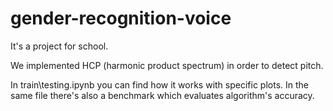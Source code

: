 # gender-recognition-voice
It's a project for school.

We implemented HCP (harmonic product spectrum) in order to detect pitch.

In train\testing.ipynb you can find how it works with specific plots. In the same file there's also a benchmark which evaluates algorithm's accuracy.
